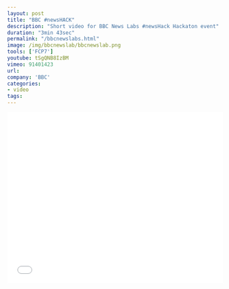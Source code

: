 ```yaml
---
layout: post
title: "BBC #newsHACK"
description: "Short video for BBC News Labs #newsHack Hackaton event"
duration: "3min 43sec"
permalink: "/bbcnewslabs.html"
image: /img/bbcnewslab/bbcnewslab.png
tools: ['FCP7']
youtube: tSgQNB8IzBM
vimeo: 91401423
url: 
company: 'BBC'
categories: 
- video
tags:
---
```



<div class="videoWrapper">
<iframe src="//player.vimeo.com/video/{{vimeo}}?title=0&amp;byline=0&amp;portrait=0" width="100%" height="400" frameborder="0" ></iframe>
</div>